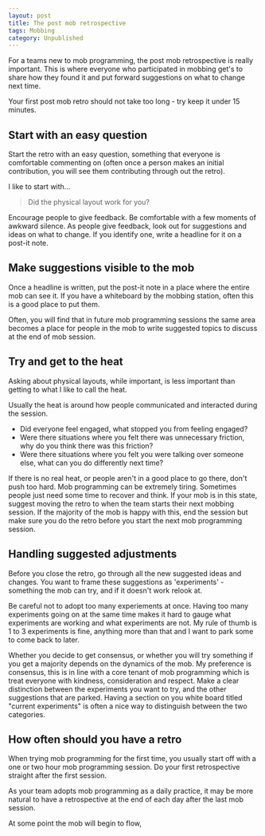 ```yaml
---
layout: post
title: The post mob retrospective
tags: Mobbing
category: Unpublished
---
```


For a teams new to mob programming, the post mob retrospective is really important. This is where everyone who participated in mobbing get's to share how they found it and put forward suggestions on what to change next time. 

Your first post mob retro should not take too long - try keep it under 15 minutes.

## Start with an easy question

Start the retro with an easy question, something that everyone is comfortable commenting on (often once a person makes an initial contribution, you will see them contributing through out the retro).

I like to start with...

> Did the physical layout work for you?

Encourage people to give feedback. Be comfortable with a few moments of awkward silence. As people give feedback, look out for suggestions and ideas on what to change. If you identify one, write a headline for it on a post-it note.

## Make suggestions visible to the mob

Once a headline is written, put the post-it note in a place where the entire mob can see it. If you have a whiteboard by the mobbing station, often this is a good place to put them. 

Often, you will find that in future mob programming sessions the same area becomes a place for people in the mob to write suggested topics to discuss at the end of mob session.

## Try and get to the heat

Asking about physical layouts, while important, is less important than getting to what I like to call the heat. 

Usually the heat is around how people communicated and interacted during the session.

- Did everyone feel engaged, what stopped you from feeling engaged?
- Were there situations where you felt there was unnecessary friction, why do you think there was this friction?
- Were there situations where you felt you were talking over someone else, what can you do differently next time?

If there is no real heat, or people aren't in a good place to go there, don't push too hard. Mob programming can be extremely tiring. Sometimes people just need some time to recover and think. If your mob is in this state, suggest moving the retro to when the team starts their next mobbing session. If the majority of the mob is happy with this, end the session but make sure you do the retro before you start the next mob programming session.

## Handling suggested adjustments

Before you close the retro, go through all the new suggested ideas and changes. You want to frame these suggestions as 'experiments' - something the mob can try, and if it doesn't work relook at.

Be careful not to adopt too many experiements at once. Having too many experiments going on at the same time makes it hard to gauge what experiments are working and what experiments are not. My rule of thumb is 1 to 3 experiments is fine, anything more than that and I want to park some to come back to later.

Whether you decide to get consensus, or whether you will try something if you get a majority depends on the dynamics of the mob. My preference is consensus, this is in line with a core tenant of mob programming which is treat everyone with kindness, consideration and respect. Make a clear distinction between the experiments you want to try, and the other suggestions that are parked. Having a section on you white board titled "current experiments" is often a nice way to distinguish between the two categories.

## How often should you have a retro

When trying mob programming for the first time, you usually start off with a one or two hour mob programming session. Do your first retrospective straight after the first session.

As your team adopts mob programming as a daily practice, it may be more natural to have a retrospective at the end of each day after the last mob session. 

At some point the mob will begin to flow,
